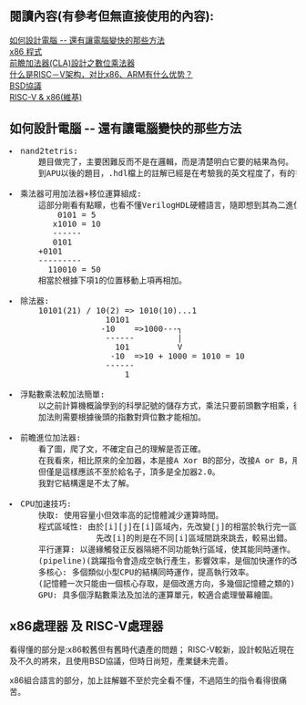 ## 閱讀內容(有參考但無直接使用的內容):
[如何設計電腦 -- 還有讓電腦變快的那些方法](https://www.slideshare.net/ccckmit/ss-85466673)<br>
[x86 程式](https://gitlab.com/ccc110/co/-/tree/master/x86/01-asm)<br>
[前瞻加法器(CLA)設計之數位乘法器](http://nfudee.nfu.edu.tw/ezfiles/43/1043/img/326/dc7.pdf)<br>
[什么是RISC－V架构，对比x86、ARM有什么优势？](https://ee.ofweek.com/2021-04/ART-11000-2818-30492386.html)<br>
[BSD協議](https://baike.baidu.hk/item/BSD%E5%8D%94%E8%AD%B0/8013651)<br>
[RISC-V & x86(維基)](https://zh.wikipedia.org/wiki)

## 如何設計電腦 -- 還有讓電腦變快的那些方法
<pre>
<li>nand2tetris:
      題目做完了，主要困難反而不是在邏輯，而是清楚明白它要的結果為何。
      到APU以後的題目，.hdl檔上的註解已經是在考驗我的英文程度了，有的多花些時間能看懂，看不懂就從答案推回去了。
      
<li>乘法器可用加法器+移位運算組成:
      這部分剛看有點矇，也看不懂VerilogHDL硬體語言，隨即想到其為二進位就通了，畫面大概是:
          0101 = 5
         x1010 = 10
         ------
         0101
      +0101
      ---------
        110010 = 50
      相當於根據下項1的位置移動上項再相加。
      
<li>除法器:
      10101(21) / 10(2) => 1010(10)...1
                    10101
                   -10    =>1000---┐
                    ------         |
                      101          V
                     -10  =>10 + 1000 = 1010 = 10
                    ------
                        1
 
<li>浮點數乘法較加法簡單:
      以之前計算機概論學到的科學記號的儲存方式，乘法只要前頭數字相乘，後頭指數相乘就行。
      加法則需要根據後頭的指數對齊位數才能相加。

<li>前瞻進位加法器:
      看了圖，爬了文，不確定自己的理解是否正確。
      在我看來，相比原來的全加器，本是接A Xor B的部分，改接A or B，用到的nand閘較少。
      但僅是這樣應該不至於給名子，頂多是全加器2.0。
      我對它結構還是不太了解。
      
<li>CPU加速技巧:
      快取: 使用容量小但效率高的記憶體減少運算時間。
      程式區域性: 由於[i][j]在[i]區域內，先改變[j]的相當於執行完一區[i]再換區，
                  先改[i]的則是在不同[i]區域間跳來跳去，較易出錯。
      平行運算: 以邊緣觸發正反器隔絕不同功能執行區域，使其能同時運作。
      (pipeline)(跳躍指令會造成空執行產生，影響效率，是個加快運作的改進方向)
      多核心: 多個類似小型CPU的結構同時運作，提高執行效率。
      (記憶體一次只能由一個核心存取，是個改進方向，多幾個記憶體之類的)
      GPU: 具多個浮點數乘法及加法的運算單元，較適合處理螢幕繪圖。
</pre>

## x86處理器 及 RISC-V處理器
看得懂的部分是:x86較舊但有舊時代遺產的問題；
RISC-V較新，設計較貼近現在及不久的將來，且使用BSD協議，但時日尚短，產業鏈未完善。

x86組合語言的部分，加上註解雖不至於完全看不懂，不過陌生的指令看得很痛苦。

